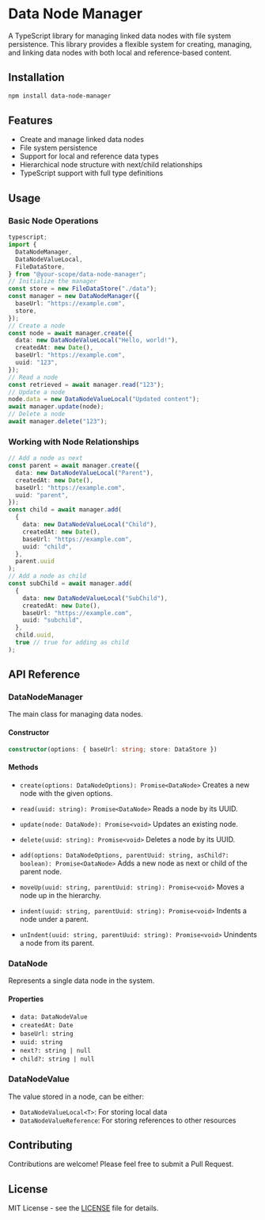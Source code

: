 # Data Node Manager

A TypeScript library for managing linked data nodes with file system persistence. This library provides a flexible system for creating, managing, and linking data nodes with both local and reference-based content.

## Installation

```bash
npm install data-node-manager
```

## Features

- Create and manage linked data nodes
- File system persistence
- Support for local and reference data types
- Hierarchical node structure with next/child relationships
- TypeScript support with full type definitions

## Usage

### Basic Node Operations

```typescript
typescript;
import {
  DataNodeManager,
  DataNodeValueLocal,
  FileDataStore,
} from "@your-scope/data-node-manager";
// Initialize the manager
const store = new FileDataStore("./data");
const manager = new DataNodeManager({
  baseUrl: "https://example.com",
  store,
});
// Create a node
const node = await manager.create({
  data: new DataNodeValueLocal("Hello, world!"),
  createdAt: new Date(),
  baseUrl: "https://example.com",
  uuid: "123",
});
// Read a node
const retrieved = await manager.read("123");
// Update a node
node.data = new DataNodeValueLocal("Updated content");
await manager.update(node);
// Delete a node
await manager.delete("123");
```

### Working with Node Relationships

```typescript
// Add a node as next
const parent = await manager.create({
  data: new DataNodeValueLocal("Parent"),
  createdAt: new Date(),
  baseUrl: "https://example.com",
  uuid: "parent",
});
const child = await manager.add(
  {
    data: new DataNodeValueLocal("Child"),
    createdAt: new Date(),
    baseUrl: "https://example.com",
    uuid: "child",
  },
  parent.uuid
);
// Add a node as child
const subChild = await manager.add(
  {
    data: new DataNodeValueLocal("SubChild"),
    createdAt: new Date(),
    baseUrl: "https://example.com",
    uuid: "subchild",
  },
  child.uuid,
  true // true for adding as child
);
```

## API Reference

### DataNodeManager

The main class for managing data nodes.

#### Constructor

```typescript
constructor(options: { baseUrl: string; store: DataStore })
```

#### Methods

- `create(options: DataNodeOptions): Promise<DataNode>`
  Creates a new node with the given options.

- `read(uuid: string): Promise<DataNode>`
  Reads a node by its UUID.

- `update(node: DataNode): Promise<void>`
  Updates an existing node.

- `delete(uuid: string): Promise<void>`
  Deletes a node by its UUID.

- `add(options: DataNodeOptions, parentUuid: string, asChild?: boolean): Promise<DataNode>`
  Adds a new node as next or child of the parent node.

- `moveUp(uuid: string, parentUuid: string): Promise<void>`
  Moves a node up in the hierarchy.

- `indent(uuid: string, parentUuid: string): Promise<void>`
  Indents a node under a parent.

- `unIndent(uuid: string, parentUuid: string): Promise<void>`
  Unindents a node from its parent.

### DataNode

Represents a single data node in the system.

#### Properties

- `data: DataNodeValue`
- `createdAt: Date`
- `baseUrl: string`
- `uuid: string`
- `next?: string | null`
- `child?: string | null`

### DataNodeValue

The value stored in a node, can be either:

- `DataNodeValueLocal<T>`: For storing local data
- `DataNodeValueReference`: For storing references to other resources

## Contributing

Contributions are welcome! Please feel free to submit a Pull Request.

## License

MIT License - see the [LICENSE](LICENSE) file for details.
